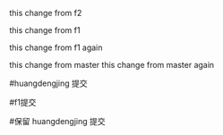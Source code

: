 
this change from f2

this change from f1

this change from f1 again


this change from master 
this change from master  again


#huangdengjing 提交

#f1提交

#保留 huangdengjing 提交
